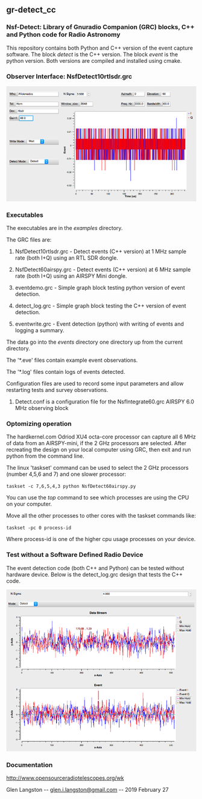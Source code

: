 ## gr-detect_cc

### Nsf-Detect: Library of Gnuradio Companion (GRC) blocks, C++  and Python code for Radio Astronomy

This repository contains both Python and C++ version of the event capture software.
The block _detect_ is the C++ version.   The block _event_ is the python version.   Both
versions are compiled and installed using cmake.

### Observer Interface: NsfDetect10rtlsdr.grc

![Observer Inteface](/images/NsfDetect10rtlsdr.png)

### Executables

The executables are in the _examples_ directory.

The GRC files are:

1. NsfDetect10rtlsdr.grc - Detect events (C++ version) at 1 MHz sample rate (both I+Q) using an RTL SDR dongle.

1. NsfDetect60airspy.grc - Detect events (C++ version) at 6 MHz sample rate (both I+Q) using an AIRSPY Mini dongle.

1. eventdemo.grc - Simple graph block testing python version of event detection.

1. detect_log.grc - Simple graph block testing the C++ version of event detection.

1. eventwrite.grc - Event detection (python) with writing of events and logging a summary.

The data go into the _events_ directory one directory up from the current directory.

The '*.eve' files contain example event observations. 

The '*.log' files contain logs of events detected.

Configuration files are used to record some input parameters and allow restarting tests and survey observations.

1.  Detect.conf is a configuration file for the NsfIntegrate60.grc AIRSPY 6.0 MHz observing block

### Optomizing operation
The hardkernel.com Odriod XU4 octa-core processor can capture all 6 MHz of data from an AIRSPY-mini, if the 2 GHz processors are selected.  After recreating the design on your local computer using GRC, then exit and run python from the command line.

The linux 'taskset' command can be used to select the 2 GHz processors (number 4,5,6 and 7) and one slower processor:

`taskset -c 7,6,5,4,3 python NsfDetect60airspy.py`

You can use the _top_ command to see which processes are using the CPU on your computer.

Move all the other processes to other cores with the taskset commands like:

`taskset -pc 0 process-id`

Where process-id is one of the higher cpu usage processes on your device.

### Test without a Software Defined Radio Device
The event detection code (both C++ and Python) can be tested without hardware device.
Below is the detect_log.grc design that tests the C++ code.

![Documentation](/images/detect_log.png)


### Documentation

http://www.opensourceradiotelescopes.org/wk



Glen Langston -- glen.i.langston@gmail.com -- 2019 February 27
